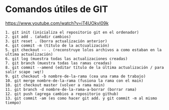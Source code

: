 # Comandos útiles de GIT
https://www.youtube.com/watch?v=iT4UOkyI09k


    1. git init (inicializa el repositorio git en el ordenador)
    2. git add . (añadir cambios)
    3. git reset . (borra actualización anterior)
    4. git commit -m (título de la actcualización)
    5. git checkout -- . (reconstruye lolos archivos a como estaban en la ultima actualización)
    6. git log (muestra todas las actualizaciones creadas)
    7. git branch (muestra todas las ramas creadas)
    8. git commit --amend (editar título de la última actualización / para salir scape :wq!)
    9. git checkout -b nombre-de-la-rama (cea una rama de trabajo)
    10. git merge nombre-de-la-rama (fusiona la rama con el main)
    10. git checkout master (volver a rama main)
    11. git branch -d nombre-de-la-rama-a-borrar (borrar rama)
    12. git push (agrega cambios a repositorio github)
    13. git commit -am (es como hacer git add. y git commit -m al mismo tiempo)
  


